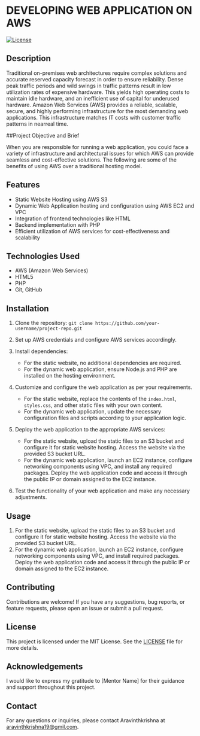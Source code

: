 #  DEVELOPING WEB APPLICATION ON AWS

[![License](https://img.shields.io/badge/license-MIT-blue.svg)](LICENSE)

## Description

Traditional on-premises web architectures require complex solutions and accurate reserved capacity forecast in order to ensure reliability. Dense peak traffic periods and wild swings in traffic patterns result in low utilization rates of expensive hardware. This yields high operating costs to maintain idle hardware, and an inefficient use of capital for underused hardware. Amazon Web Services (AWS) provides a reliable, scalable, secure, and highly performing infrastructure for the most demanding web applications. This infrastructure matches IT costs with customer traffic patterns in nearreal time.

##Project Objective and Brief
 
When you are responsible for running a web application, you could face a variety of infrastructure and architectural issues for which AWS can provide seamless and cost-effective solutions. The following are some of the benefits of using AWS over a traditional hosting model.

## Features

- Static Website Hosting using AWS S3
- Dynamic Web Application hosting and configuration using AWS EC2 and VPC
- Integration of frontend technologies like HTML
- Backend implementation with PHP
- Efficient utilization of AWS services for cost-effectiveness and scalability

## Technologies Used

- AWS (Amazon Web Services)
- HTML5
- PHP
- Git, GitHub

## Installation

1. Clone the repository: `git clone https://github.com/your-username/project-repo.git`
2. Set up AWS credentials and configure AWS services accordingly.
3. Install dependencies:
   - For the static website, no additional dependencies are required.
   - For the dynamic web application, ensure Node.js and PHP are installed on the hosting environment.
4. Customize and configure the web application as per your requirements.

   - For the static website, replace the contents of the `index.html`, `styles.css`, and other static files with your own content.
   - For the dynamic web application, update the necessary configuration files and scripts according to your application logic.

5. Deploy the web application to the appropriate AWS services:
   - For the static website, upload the static files to an S3 bucket and configure it for static website hosting. Access the website via the provided S3 bucket URL.
   - For the dynamic web application, launch an EC2 instance, configure networking components using VPC, and install any required packages. Deploy the web application code and access it through the public IP or domain assigned to the EC2 instance.

6. Test the functionality of your web application and make any necessary adjustments.

## Usage

1. For the static website, upload the static files to an S3 bucket and configure it for static website hosting. Access the website via the provided S3 bucket URL.
2. For the dynamic web application, launch an EC2 instance, configure networking components using VPC, and install required packages. Deploy the web application code and access it through the public IP or domain assigned to the EC2 instance.

## Contributing

Contributions are welcome! If you have any suggestions, bug reports, or feature requests, please open an issue or submit a pull request.

## License

This project is licensed under the MIT License. See the [LICENSE](LICENSE) file for more details.

## Acknowledgements

I would like to express my gratitude to [Mentor Name] for their guidance and support throughout this project.

## Contact

For any questions or inquiries, please contact Aravinthkrishna at aravinthkrishna19@gmil.com.
